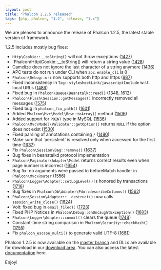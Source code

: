 ```yaml
---
layout: post
title: "Phalcon 1.2.5 released"
tags: [php, phalcon, "1.2", release, "1.x"]
---
```

We are pleased to announce the release of Phalcon 1.2.5, the latest stable version of framework.

1.2.5 includes mostly bug fixes:

<!--more-->
- `Http\Cookie::__toString()` will not throw exceptions ([1427](https://github.com/phalcon/cphalcon/issues/1427))
- `Phalcon\Http\Cookie::__toString() will return a string value ([1428](https://github.com/phalcon/cphalcon/issues/1428))
- Camelize does not ignore the last character of a string anymore ([1436](https://github.com/phalcon/cphalcon/issues/1436))
- APC tests do not run under CLI when `apc.enable_cli` is 0 
- `Phalcon\Debug::uri` now supports both http and https ([987](https://github.com/phalcon/cphalcon/issues/987))
- Fixed inconsistency in `Tag::stylesheetLink/javascriptInclude` w.r.t. local URLs ([1486](https://github.com/phalcon/cphalcon/issues/1486))
- Fixed bug in `Phalcon\Queue\Beanstalk::read()` ([1348](https://github.com/phalcon/cphalcon/issues/1348), [1612](https://github.com/phalcon/cphalcon/issues/1612))
- `Phalcon\Flash\Session::getMessages()` incorrectly removed all messages ([1575](https://github.com/phalcon/cphalcon/issues/1575))
- Fixed bug in `phalcon_fix_path()` ([1601](https://github.com/phalcon/cphalcon/issues/1601))
- Added `Phalcon\Mvc\Model\Row::toArray()` method ([1506](https://github.com/phalcon/cphalcon/issues/1506))
- Added support for `POINT` type in MySQL ([1536](https://github.com/phalcon/cphalcon/issues/1536))
- `Phalcon\Mvc\Model\Validator::getOption()` returns `NULL` if the option does not exist ([1530](https://github.com/phalcon/cphalcon/issues/1530))
- Fixed parsing of annotations containing `/` ([1480](https://github.com/phalcon/cphalcon/issues/1480))
- Make sure that ‘persistent' is resolved only when accessed for the first time ([1637](https://github.com/phalcon/cphalcon/issues/1637))
- Fix `Phalcon\Session\Bag::remove()` ([1637](https://github.com/phalcon/cphalcon/issues/1637))
- Bug fixes in beanstalkd protocol implementation
- `Phalcon\Paginator\Adapter\Model` returns correct results even when page number is incorrect ([1654](https://github.com/phalcon/cphalcon/issues/1654))
- Bug fix: no arguments were passed to beforeMatch handler in `Phalcon\Mvc\Router` ([1556](https://github.com/phalcon/cphalcon/issues/1556))
- `Phalcon\Logger\Adapter::setLogLevel()` is honored by transactions ([1716](https://github.com/phalcon/cphalcon/issues/1716))
- Bug fixes in `Phalcon\Db\Adapter\Pdo::describeColumns()` ([1562](https://github.com/phalcon/cphalcon/issues/1562))
- `Phalcon\Session\Adapter::__destruct()` now calls `session_write_close()` ([1624](https://github.com/phalcon/cphalcon/issues/1624))
- Volt: fixed bug in `email_filed()` ([1723](https://github.com/phalcon/cphalcon/issues/1723))
- Fixed PHP Notices in `Phalcon\Debug::onUncaughtException()` ([1683](https://github.com/phalcon/cphalcon/issues/1683))
- `Phalcon\Logger\Adapter::commit()` clears the queue ([1748](https://github.com/phalcon/cphalcon/issues/1748))
- Constant-time string comparison in `Phalcon\Security::checkHash()` ([1755](https://github.com/phalcon/cphalcon/issues/1755))
- Fix `phalcon_escape_multi()` to generate valid UTF-8 ([1681](https://github.com/phalcon/cphalcon/issues/1681))

Phalcon 1.2.5 is now available on the 
[master branch](https://github.com/phalcon/cphalcon) and DLLs are available for download in our [download area](https://phalcon.io/download). You can also access the latest [documentation](https://docs.phalcon.io) here.

Enjoy!

